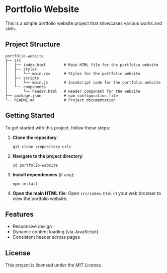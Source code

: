 # Portfolio Website

This is a simple portfolio website project that showcases various works and skills. 

## Project Structure

```
portfolio-website
├── src
│   ├── index.html        # Main HTML file for the portfolio website
│   ├── styles
│   │   └── main.css      # Styles for the portfolio website
│   ├── scripts
│   │   └── main.js       # JavaScript code for the portfolio website
│   └── components
│       └── header.html   # Header component for the website
├── package.json          # npm configuration file
└── README.md             # Project documentation
```

## Getting Started

To get started with this project, follow these steps:

1. **Clone the repository**:
   ```
   git clone <repository-url>
   ```

2. **Navigate to the project directory**:
   ```
   cd portfolio-website
   ```

3. **Install dependencies** (if any):
   ```
   npm install
   ```

4. **Open the main HTML file**:
   Open `src/index.html` in your web browser to view the portfolio website.

## Features

- Responsive design
- Dynamic content loading (via JavaScript)
- Consistent header across pages

## License

This project is licensed under the MIT License.